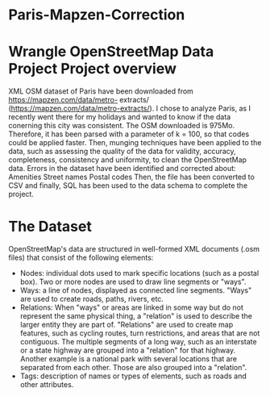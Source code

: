 # Paris-Mapzen-Correction

# Wrangle OpenStreetMap Data Project Project overview

XML OSM dataset of Paris have been downloaded from https://mapzen.com/data/metro- extracts/ (https://mapzen.com/data/metro-extracts/). I chose to analyze Paris, as I recently went there for my holidays and wanted to know if the data conerning this city was consistent. The OSM downloaded is 975Mo. Therefore, it has been parsed with a parameter of k = 100, so that codes could be applied faster. Then, munging techniques have been applied to the data, such as assessing the quality of the data for validity, accuracy, completeness, consistency and uniformity, to clean the OpenStreetMap data. Errors in the dataset have been identified and corrected about:
Amenities Street names Postal codes
Then, the file has been converted to CSV and finally, SQL has been used to the data schema to complete the project.

# The Dataset
OpenStreetMap's data are structured in well-formed XML documents (.osm files) that consist of the following elements:
* Nodes: individual dots used to mark specific locations (such as a postal box). Two or more nodes are used to draw line segments or "ways".
* Ways: a line of nodes, displayed as connected line segments. "Ways" are used to create roads, paths, rivers, etc.
* Relations: When "ways" or areas are linked in some way but do not represent the same physical thing, a "relation" is used to describe the larger entity they are part of. "Relations" are used to create map features, such as cycling routes, turn restrictions, and areas that are not contiguous. The multiple segments of a long way, such as an interstate or a state highway are grouped into a "relation" for that highway. Another example is a national park with several locations that are separated from each other. Those are also grouped into a "relation".
* Tags: description of names or types of elements, such as roads and other attributes.
